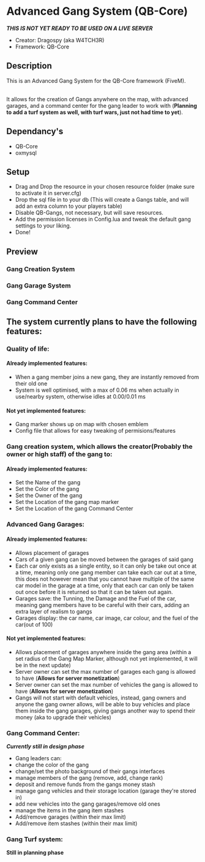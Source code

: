 #  Advanced Gang System (QB-Core)
***THIS IS NOT YET READY TO BE USED ON A LIVE SERVER***
- Creator: Dragospy (aka W4TCH3R)
- Framework: QB-Core
## Description

This is an Advanced Gang System for the QB-Core framework (FiveM). <br>
<br> 

It allows for the creation of Gangs anywhere on the map, with advanced garages, and a command center for the gang leader to work with (**Planning to add a turf system as well, with turf wars, just not had time to yet**). <br>

## Dependancy's
- QB-Core
- oxmysql

## Setup
- Drag and Drop the resource in your chosen resource folder (make sure to activate it in server.cfg)
- Drop the sql file in to your db (This will create a Gangs table, and will add an extra column to your players table)
- Disable QB-Gangs, not necessary, but will save resources.
- Add the permission licenses in Config.lua and tweak the default gang settings to your liking.
- Done!

## Preview 
### Gang Creation System
### Gang Garage System
### Gang Command Center

## The system currently plans to have the following features:
### Quality of life:
  #### Already implemented features:
  - When a gang member joins a new gang, they are instantly removed from their old one
  - System is well optimised, with a max of 0.06 ms when actually in use/nearby system, otherwise idles at 0.00/0.01 ms
  #### Not yet implemented features:
  - Gang marker shows up on map with chosen emblem
  - Config file that allows for easy tweaking of permisions/features

### Gang creation system, which allows the creator(Probably the owner or high staff) of the gang to:
  #### Already implemented features:
  - Set the Name of the gang
  - Set the Color of the gang
  - Set the Owner of the gang
  - Set the Location of the gang map marker
  - Set the Location of the gang Command Center

### Advanced Gang Garages:
  #### Already implemented features:
  - Allows placement of garages
  - Cars of a given gang can be moved between the garages of said gang
  - Each car only exists as a single entity, so it can only be take out once at a time, meaning only one gang member can take each car out at a time, this does not however mean that you cannot have multiple of the same car model in the garage at a time, only that each car can only be taken out once before it is returned so that it can be taken out again.
  - Garages save: the Tunning, the Damage and the Fuel of the car, meaning gang members have to be careful with their cars, adding an extra layer of realism to gangs
  - Garages display: the car name, car image, car colour, and the fuel of the car(out of 100)
  #### Not yet implemented features:
  - Allows placement of garages anywhere inside the gang area (within a set radius of the Gang Map Marker, although not yet implemented, it will be in the next update)
  - Server owner can set the max number of garages each gang is allowed to have (**Allows for server monetization**)
  - Server owner can set the max number of vehicles the gang is allowed to have (**Allows for server monetization**)
  - Gangs will not start with default vehicles, instead, gang owners and anyone the gang owner allows, will be able to buy vehicles and place them inside the gang garages, giving gangs another way to spend their money (aka to upgrade their vehicles)

### Gang Command Center:
  *****Currently still in design phase*****
  - Gang leaders can:
   - change the color of the gang
   - change/set the photo background of their gangs interfaces
   - manage members of the gang (remove, add, change rank)
   - deposit and remove funds from the gangs money stash
   - manage gang vehicles and their storage location (garage they're stored in)
   - add new vehicles into the gang garages/remove old ones
   - manage the items in the gang item stashes
   - Add/remove garages (within their max limit)
   - Add/remove item stashes (within their max limit)

### Gang Turf system:
  ****Still in planning phase****

